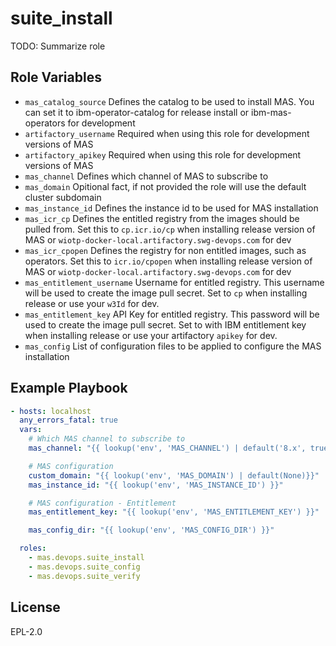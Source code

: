 suite_install
=============

TODO: Summarize role

Role Variables
--------------
- `mas_catalog_source` Defines the catalog to be used to install MAS. You can set it to      ibm-operator-catalog for release install or ibm-mas-operators for development
- `artifactory_username` Required when using this role for development versions of MAS
- `artifactory_apikey` Required when using this role for development versions of MAS
- `mas_channel` Defines which channel of MAS to subscribe to
- `mas_domain` Opitional fact, if not provided the role will use the default cluster subdomain
- `mas_instance_id` Defines the instance id to be used for MAS installation
- `mas_icr_cp` Defines the entitled registry from the images should be pulled from. Set this to `cp.icr.io/cp` when installing release version of MAS or `wiotp-docker-local.artifactory.swg-devops.com` for dev
- `mas_icr_cpopen` Defines the registry for non entitled images, such as operators. Set this to `icr.io/cpopen` when installing release version of MAS or `wiotp-docker-local.artifactory.swg-devops.com` for dev
- `mas_entitlement_username` Username for entitled registry. This username will be used to create the image pull secret. Set to `cp` when installing release or use your `w3Id` for dev.
- `mas_entitlement_key` API Key for entitled registry. This password will be used to create the image pull secret. Set to with IBM entitlement key when installing release or use your artifactory `apikey` for dev.
- `mas_config` List of configuration files to be applied to configure the MAS installation


Example Playbook
----------------

```yaml
- hosts: localhost
  any_errors_fatal: true
  vars:
    # Which MAS channel to subscribe to
    mas_channel: "{{ lookup('env', 'MAS_CHANNEL') | default('8.x', true) }}"

    # MAS configuration
    custom_domain: "{{ lookup('env', 'MAS_DOMAIN') | default(None)}}"
    mas_instance_id: "{{ lookup('env', 'MAS_INSTANCE_ID') }}"

    # MAS configuration - Entitlement
    mas_entitlement_key: "{{ lookup('env', 'MAS_ENTITLEMENT_KEY') }}"

    mas_config_dir: "{{ lookup('env', 'MAS_CONFIG_DIR') }}"

  roles:
    - mas.devops.suite_install
    - mas.devops.suite_config
    - mas.devops.suite_verify
```

License
-------

EPL-2.0
